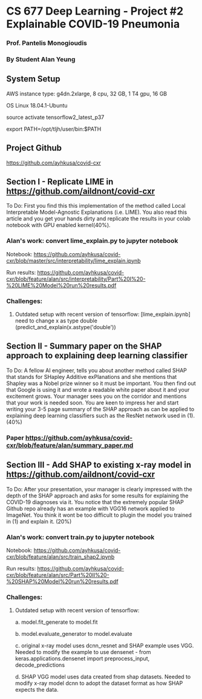 # CS 677 Deep Learning - Project #2 Explainable COVID-19 Pneumonia
### Prof. Pantelis Monogioudis
### By Student Alan Yeung

## System Setup

AWS instance type: g4dn.2xlarge, 8 cpu, 32 GB, 1 T4 gpu, 16 GB

OS Linux 18.04.1-Ubuntu

source activate tensorflow2_latest_p37

export PATH=/opt/tljh/user/bin:$PATH

## Project Github

https://github.com/ayhkusa/covid-cxr


## Section I - Replicate LIME in https://github.com/aildnont/covid-cxr

To Do: First you find this this implementation of the method called Local Interpretable Model-Agnostic Explanations (i.e. LIME). You also read this article and you get your hands dirty and replicate the results in your colab notebook with GPU enabled kernel(40%).

### Alan's work: convert lime_explain.py to jupyter notebook

Notebook: https://github.com/ayhkusa/covid-cxr/blob/master/src/interpretability/lime_explain.ipynb

Run results: https://github.com/ayhkusa/covid-cxr/blob/feature/alan/src/interpretability/Part%20I%20-%20LIME%20Model%20run%20results.pdf

### Challenges:

1. Outdated setup with recent version of tensorflow: [lime_explain.ipynb] need to change x as type double (predict_and_explain(x.astype('double'))

## Section II - Summary paper on the SHAP approach to explaining deep learning classifier

To Do: A fellow AI engineer, tells you about another method called SHAP that stands for SHapley Additive exPlanations and she mentions that Shapley was a Nobel prize winner so it must be important. You then find out that Google is using it and wrote a readable white paper about it and your excitement grows. Your manager sees you on the corridor and mentions that your work is needed soon. You are keen to impress her and start writing your 3-5 page summary of the SHAP approach as can be applied to explaining deep learning classifiers such as the ResNet network used in (1). (40%)

### Paper https://github.com/ayhkusa/covid-cxr/blob/feature/alan/summary_paper.md

## Section III - Add SHAP to existing x-ray model in https://github.com/aildnont/covid-cxr

To Do: After your presentation, your manager is clearly impressed with the depth of the SHAP approach and asks for some results for explaining the COVID-19 diagnoses via it. You notice that the extremely popular SHAP Github repo already has an example with VGG16 network applied to ImageNet. You think it wont be too difficult to plugin the model you trained in (1) and explain it. (20%)

### Alan's work: convert train.py to jupyter notebook

Notebook: https://github.com/ayhkusa/covid-cxr/blob/feature/alan/src/train_shap2.ipynb

Run results: https://github.com/ayhkusa/covid-cxr/blob/feature/alan/src/Part%20II%20-%20SHAP%20Model%20run%20results.pdf

### Challenges:

1. Outdated setup with recent version of tensorflow:

    a. model.fit_generate to model.fit
    
    b. model.evaluate_generator to model.evaluate
    
    c. original x-ray model uses dcnn_resnet and SHAP example uses VGG. Needed to modify the example to use densenet - from keras.applications.densenet import preprocess_input, decode_predictions
    
    d. SHAP VGG model uses data created from shap datasets. Needed to modify x-ray model dcnn to adopt the dataset format as how SHAP expects the data.
    
   


